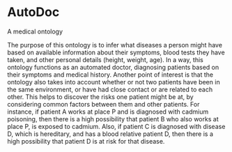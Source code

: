 # AutoDoc
A medical ontology

The purpose of this ontology is to infer what diseases a person might have based on available information about their symptoms, blood tests they have taken, and other personal details (height, weight, age). In a way, this ontology functions as an automated doctor, diagnosing patients based on their symptoms and medical history.
Another point of interest is that the ontology also takes into account whether or not two patients have been in the same environment, or have had close contact or are related to each other. This helps to discover the risks one patient might be at, by considering common factors between them and other patients. 
For instance, if patient A works at place P and is diagnosed with cadmium poisoning, then there is a high possibility that patient B who also works at place P, is exposed to cadmium. Also, if patient C is diagnosed with disease D, which is hereditary, and has a blood relative patient D, then there is a high possibility that patient D is at risk for that disease.

